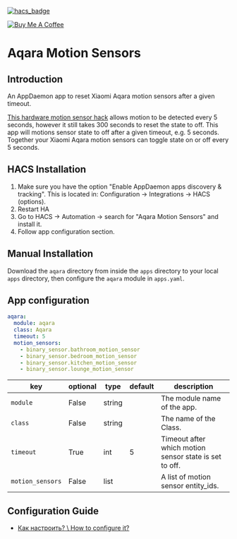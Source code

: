[![hacs_badge](https://img.shields.io/badge/HACS-Default-orange.svg)](https://github.com/custom-components/hacs)

<a href="https://www.buymeacoffee.com/wernerhp" target="_blank"><img src="https://www.buymeacoffee.com/assets/img/custom_images/orange_img.png" alt="Buy Me A Coffee" style="height: auto !important;width: auto !important;" ></a>

# Aqara Motion Sensors

## Introduction
An AppDaemon app to reset Xiaomi Aqara motion sensors after a given timeout.

[This hardware motion sensor hack](https://livebywant.tistory.com/13?category=703455) allows motion to be detected every 5 seconds, however it still takes 300 seconds to reset the state to off.
This app will motions sensor state to off after a given timeout, e.g. 5 seconds.  Together your Xiaomi Aqara motion sensors can toggle state on or off every 5 seconds.

## HACS Installation
1. Make sure you have the option "Enable AppDaemon apps discovery & tracking". This is located in: Configuration -> Integrations -> HACS (options).
2. Restart HA
3. Go to HACS -> Automation -> search for "Aqara Motion Sensors" and install it.
4. Follow app configuration section.

## Manual Installation
Download the `aqara` directory from inside the `apps` directory to your local `apps` directory, then configure the `aqara` module in `apps.yaml`.

## App configuration
```yaml
aqara:
  module: aqara
  class: Aqara
  timeout: 5
  motion_sensors:
    - binary_sensor.bathroom_motion_sensor
    - binary_sensor.bedroom_motion_sensor
    - binary_sensor.kitchen_motion_sensor
    - binary_sensor.lounge_motion_sensor
```

key | optional | type | default | description
-- | -- | -- | -- | --
`module` | False | string | | The module name of the app.
`class` | False | string | | The name of the Class.
`timeout` | True | int | 5 | Timeout after which motion sensor state is set to off.
`motion_sensors` | False | list | | A list of motion sensor entity_ids.

## Configuration Guide
- [Как настроить? \ How to configure it?](https://github.com/wernerhp/appdaemon_aqara_motion_sensors/issues/8#issue-784614244)
